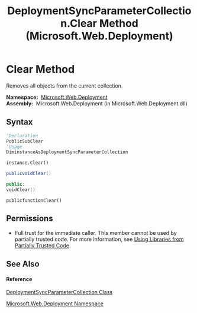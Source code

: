 ﻿---
title: DeploymentSyncParameterCollection.Clear Method  (Microsoft.Web.Deployment)
TOCTitle: Clear Method
ms:assetid: M:Microsoft.Web.Deployment.DeploymentSyncParameterCollection.Clear
ms:mtpsurl: https://msdn.microsoft.com/en-us/library/microsoft.web.deployment.deploymentsyncparametercollection.clear(v=VS.90)
ms:contentKeyID: 20208820
ms.date: 05/02/2012
mtps_version: v=VS.90
f1_keywords:
- Microsoft.Web.Deployment.DeploymentSyncParameterCollection.Clear
dev_langs:
- CSharp
- JScript
- VB
- c++
api_location:
- Microsoft.Web.Deployment.dll
api_name:
- Microsoft.Web.Deployment.DeploymentSyncParameterCollection.Clear
api_type:
- Managed
topic_type:
- apiref
- kbSyntax
product_family_name: VS
ROBOTS: INDEX,FOLLOW
---

# Clear Method

Removes all objects from the current collection.

**Namespace:**  [Microsoft.Web.Deployment](microsoft-web-deployment-namespace.md)  
**Assembly:**  Microsoft.Web.Deployment (in Microsoft.Web.Deployment.dll)

## Syntax

``` vb
'Declaration
PublicSubClear
'Usage
DiminstanceAsDeploymentSyncParameterCollection

instance.Clear()
```

``` csharp
publicvoidClear()
```

``` c++
public:
voidClear()
```

``` jscript
publicfunctionClear()
```

## Permissions

  - Full trust for the immediate caller. This member cannot be used by partially trusted code. For more information, see [Using Libraries from Partially Trusted Code](https://msdn.microsoft.com/en-us/library/8skskf63\(v=vs.90\)).

## See Also

#### Reference

[DeploymentSyncParameterCollection Class](deploymentsyncparametercollection-class-microsoft-web-deployment.md)

[Microsoft.Web.Deployment Namespace](microsoft-web-deployment-namespace.md)

